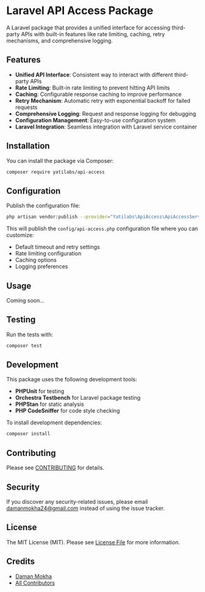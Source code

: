 # Laravel API Access Package

A Laravel package that provides a unified interface for accessing third-party APIs with built-in features like rate limiting, caching, retry mechanisms, and comprehensive logging.

## Features

- **Unified API Interface**: Consistent way to interact with different third-party APIs
- **Rate Limiting**: Built-in rate limiting to prevent hitting API limits
- **Caching**: Configurable response caching to improve performance
- **Retry Mechanism**: Automatic retry with exponential backoff for failed requests
- **Comprehensive Logging**: Request and response logging for debugging
- **Configuration Management**: Easy-to-use configuration system
- **Laravel Integration**: Seamless integration with Laravel service container

## Installation

You can install the package via Composer:

```bash
composer require yatilabs/api-access
```

## Configuration

Publish the configuration file:

```bash
php artisan vendor:publish --provider="Yatilabs\ApiAccess\ApiAccessServiceProvider" --tag="config"
```

This will publish the `config/api-access.php` configuration file where you can customize:

- Default timeout and retry settings
- Rate limiting configuration
- Caching options
- Logging preferences

## Usage

Coming soon...

## Testing

Run the tests with:

```bash
composer test
```

## Development

This package uses the following development tools:

- **PHPUnit** for testing
- **Orchestra Testbench** for Laravel package testing
- **PHPStan** for static analysis
- **PHP CodeSniffer** for code style checking

To install development dependencies:

```bash
composer install
```

## Contributing

Please see [CONTRIBUTING](CONTRIBUTING.md) for details.

## Security

If you discover any security-related issues, please email damanmokha24@gmail.com instead of using the issue tracker.

## License

The MIT License (MIT). Please see [License File](LICENSE) for more information.

## Credits

- [Daman Mokha](https://github.com/damanmokha)
- [All Contributors](../../contributors)
